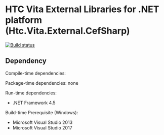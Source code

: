 # HTC Vita External Libraries for .NET platform (Htc.Vita.External.CefSharp)

[![Build status](https://ci.appveyor.com/api/projects/status/7l1f3w0iwbsc7nwo/branch/main?svg=true)](https://ci.appveyor.com/project/kenelin/vita-external-cefsharp-csharp/branch/main)

## Dependency

Compile-time dependencies:

Package-time dependencies: none

Run-time dependencies:

* .NET Framework 4.5

Build-time Prerequisite (Windows):

* Microsoft Visual Studio 2013
* Microsoft Visual Studio 2017
